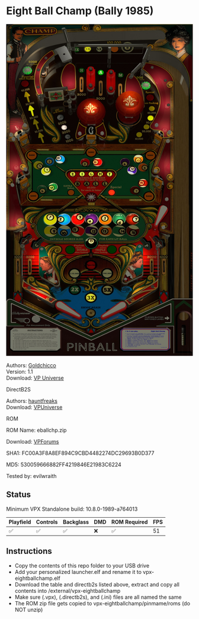 # Eight Ball Champ (Bally 1985)

![Table Preview](../../images/vpx-eightballchamp.jpg)

Authors: [Goldchicco](https://vpuniverse.com/profile/23579-goldchicco/)  
Version: 1.1  
Download: [VP Universe](https://vpuniverse.com/files/file/6633-eight-ball-champ-bally-1985/)

DirectB2S

Authors: [hauntfreaks](https://vpuniverse.com/profile/5216-hauntfreaks/)  
Download: [VPUniverse](https://vpuniverse.com/files/file/18483-eight-ball-champ-bally-1985-b2s/)

ROM

ROM Name: eballchp.zip

Download: [VPForums]( https://www.vpforums.org/index.php?app=downloads&showfile=7323)

SHA1: FC00A3F8A8EF894C9CBD4482274DC29693B0D377

MD5:  530059666882FF4219846E21983C6224 

Tested by: evilwraith

## Status 

Minimum VPX Standalone build: 10.8.0-1989-a764013

| Playfield | Controls | Backglass | DMD | ROM Required | FPS | 
|-----------|----------|-----------|-----|--------------|-----|
| :white_check_mark: | :white_check_mark: | :white_check_mark: | :x: | :white_check_mark: | 51 |

## Instructions

- Copy the contents of this repo folder to your USB drive
- Add your personalized launcher.elf and rename it to vpx-eightballchamp.elf
- Download the table and directb2s listed above, extract and copy all contents into /external/vpx-eightballchamp
- Make sure (.vpx), (.directb2s), and (.ini) files are all named the same
- The ROM zip file gets copied to vpx-eightballchamp/pinmame/roms (do NOT unzip)

